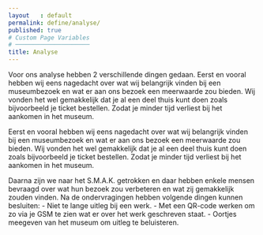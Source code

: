 ```yaml
---
layout   : default
permalink: define/analyse/
published: true
# Custom Page Variables
# ─────────────────────
title: Analyse
---
```

 
<div class=" tekstblock float-left text-left col-8 ">
    <p>Voor ons analyse hebben 2 verschillende dingen gedaan. Eerst en vooral hebben wij eens nagedacht over wat wij belangrijk vinden bij een museumbezoek en wat er aan ons bezoek een meerwaarde zou bieden. Wij vonden het wel gemakkelijk dat je al een deel thuis kunt doen zoals bijvoorbeeld je ticket bestellen. Zodat je minder tijd verliest bij het aankomen in het museum.</p>
</div>

<div class=" tekstblock float-right text-right col-8">
    <p>Eerst en vooral hebben wij eens nagedacht over wat wij belangrijk vinden bij een museumbezoek en wat er aan ons bezoek een meerwaarde zou bieden. Wij vonden het wel gemakkelijk dat je al een deel thuis kunt doen zoals bijvoorbeeld je ticket bestellen. Zodat je minder tijd verliest bij het aankomen in het museum.</p>
 </div>

<div class=" tekstblock float-left  text-left col-8">
    <p>Daarna zijn we naar het S.M.A.K. getrokken en daar hebben enkele mensen bevraagd over wat hun bezoek zou verbeteren en wat zij gemakkelijk zouden vinden. Na de ondervragingen hebben volgende dingen kunnen besluiten:
    - Niet te lange uitleg bij een werk.
    - Met een QR-code werken om zo via je GSM te zien wat er over het werk geschreven staat.
    - Oortjes meegeven van het museum om uitleg te beluisteren.</p>
</div>




<!--Persoon 1
Leeftijd: 32 jaar
Geslacht: Man
 
Hij heeft het liefste een korte uitleg bij een werk. Als het te lang is wijk je te snel af en luister/ lees je het niet volledig. Hij gaf een voorbeeld om met een app van het museum te werken waarbij de app herkent waar je bent en je zo de gepast uitleg kan geven. Of om met een QR-code te werken.
 
Als je werkt met zo’n app, is het belangrijk dat alles duidelijk staat aangegeven in het begin. + het zou ideaal zijn om iedere bezoeker oortjes mee te geven bij het begin omdat niet iedereen een paar oortjes bezit.
 
Hij heeft een voorkeur om te luisteren naar de info ipv de info te lezen.
 
Persoon 2
Leeftijd 39 jaar
Geslacht: Vrouw
 
Deze vrouw heeft al ervaring met audio in het museum en heeft daar geen problemen mee. Maar ze kijkt soms liever naar een stuk zonder te weten wat er achter zit. Soms zegt het beeld al genoeg.
 
Ze zou de app wel downloaden maar vind het minder belangrijk in dit museum want het museum spreekt vooral voor zich.
 
Persoon 3
Leeftijd 53 jaar
Geslacht: Vrouw
 
Bevindt de audio zeer aangenaam. In maastricht heeft ze ervaring met een soort audio waarbij je nadien iets kan doorsturen.
 
Ze hoort het liever dan te lezen. Als je het hoort krijg je via twee kanalen iets binnen. Maar als je het moet lezen, moet je kiezen tussen de tekst of het beeld.
 
Ze zou bereid zijn de app te downloaden moest deze bestaan.
 
Persoon 4
Leeftijd 44 ( + 72)
Geslacht: Man
 
Gebruikt de audio graag, en vind het zeker niet erg om de info de lezen. Hij heeft ook geen voorkeur tussen lezen of luisteren.
In het SMAK draait het meer om interpretatie, hij zou enkel uitleg wensen bij stukken waar het een meerwaarde biedt. Deze werken zijn al audiovisueel dus is er niet altijd info nodig.
 
Hij zou de app downloaden en gebruiken maar enkel als deze niet bij alle werken uitleg geeft en ruimte geeft voor interpretatie.
 -->